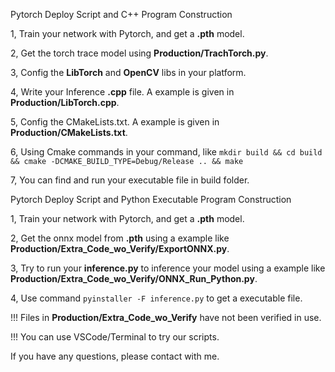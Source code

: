 Pytorch Deploy Script and C++ Program Construction


1, Train your network with Pytorch, and get a **.pth** model.

2, Get the torch trace model using **Production/TrachTorch.py**.

3, Config the **LibTorch** and **OpenCV** libs in your platform.

4, Write your Inference **.cpp** file. A example is given in **Production/LibTorch.cpp**.

5, Config the CMakeLists.txt. A example is given in **Production/CMakeLists.txt**.

6, Using Cmake commands in your command, like ```mkdir build && cd build && cmake -DCMAKE_BUILD_TYPE=Debug/Release .. && make```

7, You can find and run  your executable file in build folder.


Pytorch Deploy Script and Python Executable Program Construction

1, Train your network with Pytorch, and get a **.pth** model.

2, Get the onnx model from **.pth** using a example like **Production/Extra_Code_wo_Verify/ExportONNX.py**.

3, Try to run your **inference.py** to inference your model using a example like **Production/Extra_Code_wo_Verify/ONNX_Run_Python.py**.

4, Use command ```pyinstaller -F inference.py``` to get a executable file.


!!! Files in **Production/Extra_Code_wo_Verify** have not been verified in use.

!!! You can use VSCode/Terminal to try our scripts.



If you have any questions, please contact with me.
